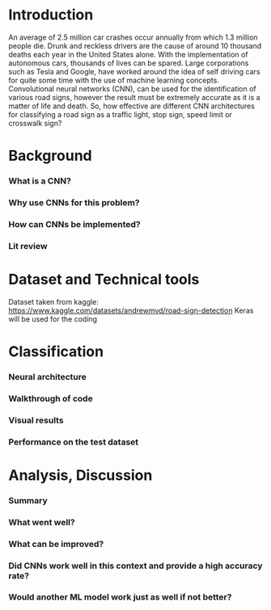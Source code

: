# Introduction
  An average of 2.5 million car crashes occur annually from which 1.3 million people die. Drunk and reckless drivers are the cause of around 10 thousand deaths each year in the United States alone.  With the implementation of autonomous cars, thousands of lives can be spared. Large corporations such as Tesla and Google, have worked around the idea of self driving cars  for quite some time with the use of machine learning concepts. Convolutional neural networks (CNN), can be used for the identification of various road signs, however the result must be extremely accurate as it is a matter of life and death. So, how effective are different CNN architectures for classifying a road sign as a traffic light, stop sign, speed limit or crosswalk sign?


# Background
### What is a CNN?
### Why use CNNs for this problem?
### How can CNNs be implemented?
### Lit review

# Dataset and Technical tools
Dataset taken from kaggle: https://www.kaggle.com/datasets/andrewmvd/road-sign-detection
Keras will be used for the coding

# Classification
### Neural architecture
### Walkthrough of code 
### Visual results
### Performance on the test dataset

# Analysis, Discussion
### Summary
### What went well?
### What can be improved?
### Did CNNs work well in this context and provide a high accuracy rate?
### Would another ML model work just as well if not better?
